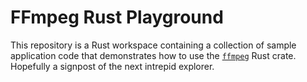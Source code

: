 # FFmpeg Rust Playground

This repository is a Rust workspace containing a collection of sample application code that demonstrates how to use the [`ffmpeg`](https://crates.io/crates/ffmpeg-next) Rust crate. Hopefully a signpost of the next intrepid explorer.

